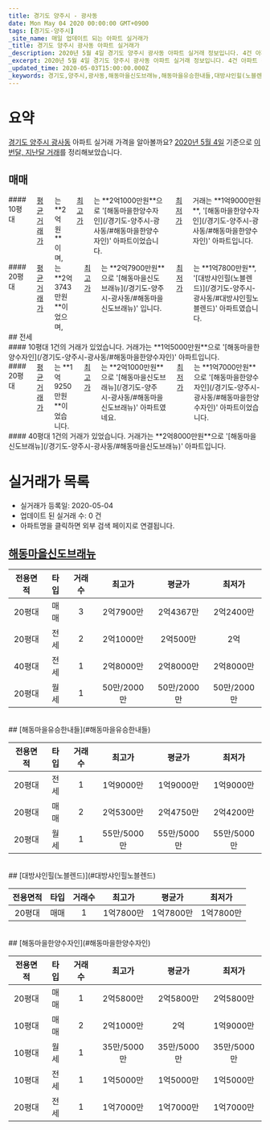 ```yaml
---
title: 경기도 양주시 - 광사동
date: Mon May 04 2020 00:00:00 GMT+0900
tags: [경기도-양주시]
_site_name: 매일 업데이트 되는 아파트 실거래가
_title: 경기도 양주시 광사동 아파트 실거래가
_description: 2020년 5월 4일 경기도 양주시 광사동 아파트 실거래 정보입니다. 4건 아파트 정보가 있습니다.
_excerpt: 2020년 5월 4일 경기도 양주시 광사동 아파트 실거래 정보입니다. 4건 아파트 정보가 있습니다.
_updated_time: 2020-05-03T15:00:00.000Z
_keywords: 경기도,양주시,광사동,해동마을신도브래뉴,해동마을유승한내들,대방샤인힐(노블렌드),해동마을한양수자인
---
```





# 요약
<ins>경기도 양주시 광사동</ins> 아파트 실거래 가격을 알아볼까요? <ins>2020년 5월 4일</ins> 기준으로 <ins>이번달, 지난달 거래</ins>를 정리해보았습니다.

## 매매
<div class="container">
<div class="six columns" markdown="1">
#### 10평대
<ins>평균 거래가</ins>는 **2억원**이며, <ins>최고가</ins>는 **2억1000만원**으로 '[해동마을한양수자인](/경기도-양주시-광사동/#해동마을한양수자인)' 아파트이었습니다. <ins>최저가</ins> 거래는 **1억9000만원**, '[해동마을한양수자인](/경기도-양주시-광사동/#해동마을한양수자인)' 아파트입니다.
</div>
<div class="six columns" markdown="1">
#### 20평대
<ins>평균 거래가</ins>는 **2억3743만원**이었으며, <ins>최고가</ins>는 **2억7900만원**으로 '[해동마을신도브래뉴](/경기도-양주시-광사동/#해동마을신도브래뉴)' 입니다. <ins>최저가</ins>는 **1억7800만원**, '[대방샤인힐(노블렌드)](/경기도-양주시-광사동/#대방샤인힐노블렌드)' 아파트였습니다.
</div>
</div>
## 전세
<div class="container">
<div class="six columns" markdown="1">
#### 10평대
1건의 거래가 있었습니다. 거래가는 **1억5000만원**으로 '[해동마을한양수자인](/경기도-양주시-광사동/#해동마을한양수자인)' 아파트입니다.
</div>
<div class="six columns" markdown="1">
#### 20평대
<ins>평균 거래가</ins>는 **1억9250만원**이었습니다. <ins>최고가</ins>는 **2억1000만원**으로 '[해동마을신도브래뉴](/경기도-양주시-광사동/#해동마을신도브래뉴)' 아파트였네요. <ins>최저가</ins>는 **1억7000만원**으로 '[해동마을한양수자인](/경기도-양주시-광사동/#해동마을한양수자인)' 아파트이었습니다.
</div>
</div>
<div class="container">
<div class="twelve columns" markdown="1">
#### 40평대
1건의 거래가 있었습니다. 거래가는 **2억8000만원**으로 '[해동마을신도브래뉴](/경기도-양주시-광사동/#해동마을신도브래뉴)' 아파트입니다.
</div>
</div>



# 실거래가 목록
- 실거래가 등록일: 2020-05-04
- 업데이트 된 실거래 수: 0 건
- 아파트명을 클릭하면 외부 검색 페이지로 연결됩니다.

## [해동마을신도브래뉴](#해동마을신도브래뉴)

|전용면적|타입|거래수|최고가|평균가|최저가|
|:---:|:---:|:---:|:---:|:---:|:---:|
|20평대|<span class="deal-type-1">매매</span>|3|2억7900만|2억4367만|2억2400만|
|20평대|<span class="deal-type-2">전세</span>|2|2억1000만|2억500만|2억|
|40평대|<span class="deal-type-2">전세</span>|1|2억8000만|2억8000만|2억8000만|
|20평대|<span class="deal-type-3">월세</span>|1|50만/2000만|50만/2000만|50만/2000만|

<br/>
## [해동마을유승한내들](#해동마을유승한내들)

|전용면적|타입|거래수|최고가|평균가|최저가|
|:---:|:---:|:---:|:---:|:---:|:---:|
|20평대|<span class="deal-type-2">전세</span>|1|1억9000만|1억9000만|1억9000만|
|20평대|<span class="deal-type-1">매매</span>|2|2억5300만|2억4750만|2억4200만|
|20평대|<span class="deal-type-3">월세</span>|1|55만/5000만|55만/5000만|55만/5000만|

<br/>
## [대방샤인힐(노블렌드)](#대방샤인힐노블렌드)

|전용면적|타입|거래수|최고가|평균가|최저가|
|:---:|:---:|:---:|:---:|:---:|:---:|
|20평대|<span class="deal-type-1">매매</span>|1|1억7800만|1억7800만|1억7800만|

<br/>
## [해동마을한양수자인](#해동마을한양수자인)

|전용면적|타입|거래수|최고가|평균가|최저가|
|:---:|:---:|:---:|:---:|:---:|:---:|
|20평대|<span class="deal-type-1">매매</span>|1|2억5800만|2억5800만|2억5800만|
|10평대|<span class="deal-type-1">매매</span>|2|2억1000만|2억|1억9000만|
|10평대|<span class="deal-type-3">월세</span>|1|35만/5000만|35만/5000만|35만/5000만|
|10평대|<span class="deal-type-2">전세</span>|1|1억5000만|1억5000만|1억5000만|
|20평대|<span class="deal-type-2">전세</span>|1|1억7000만|1억7000만|1억7000만|

<br/>



